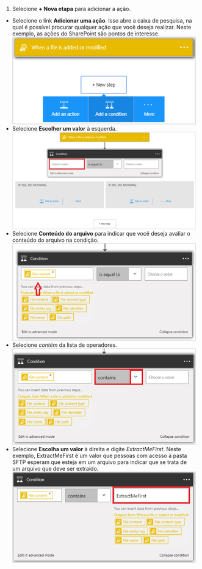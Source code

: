 1. Selecione **+ Nova etapa** para adicionar a ação.
- Selecione o link **Adicionar uma ação**. Isso abre a caixa de pesquisa, na qual é possível procurar qualquer ação que você deseja realizar. Neste exemplo, as ações do SharePoint são pontos de interesse. ![Imagem de condição de SFTP 1](./media/connectors-create-api-sftp/condition-1.png)
- Selecione **Escolher um valor** à esquerda. ![Imagem de condição de SFTP 2](./media/connectors-create-api-sftp/condition-2.png)
- Selecione **Conteúdo do arquivo** para indicar que você deseja avaliar o conteúdo do arquivo na condição. ![Imagem de condição de SFTP 3](./media/connectors-create-api-sftp/condition-3.png)
- Selecione *contém* da lista de operadores. ![Imagem de condição de SFTP 4](./media/connectors-create-api-sftp/condition-4.png)
- Selecione **Escolha um valor** à direita e digite *ExtractMeFirst*. Neste exemplo, ExtractMeFirst é um valor que pessoas com acesso à pasta SFTP esperam que esteja em um arquivo para indicar que se trata de um arquivo que deve ser extraído. ![Imagem de condição de SFTP 5](./media/connectors-create-api-sftp/condition-5.png)

<!---HONumber=AcomDC_0727_2016-->